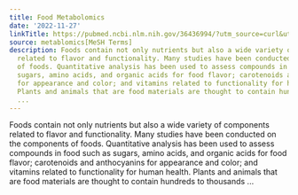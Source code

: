```yaml
---
title: Food Metabolomics
date: '2022-11-27'
linkTitle: https://pubmed.ncbi.nlm.nih.gov/36436994/?utm_source=curl&utm_medium=rss&utm_campaign=pubmed-2&utm_content=1Zkrxt7ktlCbHBXEV3v65xxSnkSWNsJ1A6Fq3gBniKhGfIUslK&fc=20210907212339&ff=20221129201244&v=2.17.8
source: metablomics[MeSH Terms]
description: Foods contain not only nutrients but also a wide variety of components
  related to flavor and functionality. Many studies have been conducted on the components
  of foods. Quantitative analysis has been used to assess compounds in food such as
  sugars, amino acids, and organic acids for food flavor; carotenoids and anthocyanins
  for appearance and color; and vitamins related to functionality for human health.
  Plants and animals that are food materials are thought to contain hundreds to thousands
  ...
---
```

Foods contain not only nutrients but also a wide variety of components related to flavor and functionality. Many studies have been conducted on the components of foods. Quantitative analysis has been used to assess compounds in food such as sugars, amino acids, and organic acids for food flavor; carotenoids and anthocyanins for appearance and color; and vitamins related to functionality for human health. Plants and animals that are food materials are thought to contain hundreds to thousands ...
